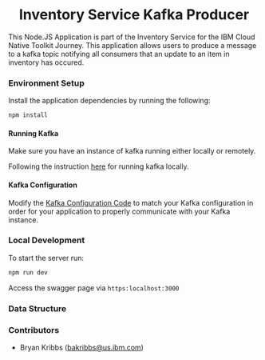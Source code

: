 <h1 align="center"> Inventory Service Kafka Producer </h1>

This Node.JS Application is part of the Inventory Service for the IBM Cloud Native Toolkit Journey. This application allows users to produce a message to a kafka topic notifying all consumers that an update to an item in inventory has occured.

### Environment Setup

Install the application dependencies by running the following:

```bash
npm install
```
#### Running Kafka

Make sure you have an instance of kafka running either locally or remotely.

Following the instruction [here](https://kafka.apache.org/quickstart) for running kafka locally.

#### Kafka Configuration

Modify the [Kafka Configuration Code](./src/config/kafkaConnection) to match your Kafka configuration in order for your application to properly communicate with your Kafka instance.
### Local Development

To start the server run:

```bash
npm run dev
```

Access the swagger page via `https:localhost:3000`

### Data Structure


### Contributors

- Bryan Kribbs (bakribbs@us.ibm.com)
